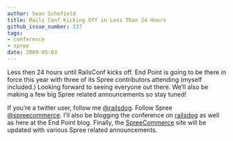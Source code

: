 ```yaml
---
author: Sean Schofield
title: Rails Conf Kicking Off in Less Than 24 Hours
github_issue_number: 137
tags:
- conference
- spree
date: 2009-05-03
---
```


Less then 24 hours until RailsConf kicks off. End Point is going to be there in force this year with three of its Spree contributors attending (myself included.) Looking forward to seeing everyone out there. We’ll also be making a few big Spree related announcements so stay tuned!

If you’re a twitter user, follow me [@railsdog](https://twitter.com/railsdog). Follow Spree [@spreecommerce](https://twitter.com/spreecommerce). I’ll also be blogging the conference on [railsdog](https://web.archive.org/web/20090907135520/http://railsdog.com:80/) as well as here at the End Point blog. Finally, the [SpreeCommerce](https://spreecommerce.org/) site will be updated with various Spree related announcements.
